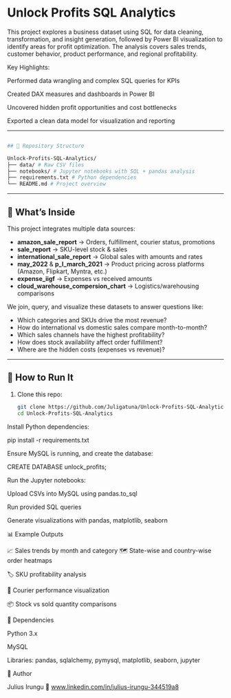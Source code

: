 # Unlock Profits SQL Analytics

This project explores a business dataset using SQL for data cleaning, transformation, and insight generation, followed by Power BI visualization to identify areas for profit optimization. The analysis covers sales trends, customer behavior, product performance, and regional profitability.

Key Highlights:

Performed data wrangling and complex SQL queries for KPIs

Created DAX measures and dashboards in Power BI

Uncovered hidden profit opportunities and cost bottlenecks

Exported a clean data model for visualization and reporting

---
```bash

## 🧰 Repository Structure

Unlock-Profits-SQL-Analytics/
├── data/ # Raw CSV files
├── notebooks/ # Jupyter notebooks with SQL + pandas analysis
├── requirements.txt # Python dependencies
└── README.md # Project overview

```
---

## 🚀 What’s Inside

This project integrates multiple data sources:

- **amazon_sale_report** → Orders, fulfillment, courier status, promotions  
- **sale_report** → SKU-level stock & sales  
- **international_sale_report** → Global sales with amounts and rates  
- **may_2022** & **p_l_march_2021** → Product pricing across platforms (Amazon, Flipkart, Myntra, etc.)  
- **expense_iigf** → Expenses vs received amounts  
- **cloud_warehouse_compersion_chart** → Logistics/warehousing comparisons  

We join, query, and visualize these datasets to answer questions like:  

- Which categories and SKUs drive the most revenue?  
- How do international vs domestic sales compare month-to-month?  
- Which sales channels have the highest profitability?  
- How does stock availability affect order fulfillment?  
- Where are the hidden costs (expenses vs revenue)?  

---

## 🧪 How to Run It

1. Clone this repo:
   ```bash
   git clone https://github.com/Juligatuna/Unlock-Profits-SQL-Analytics.git
   cd Unlock-Profits-SQL-Analytics

Install Python dependencies:

pip install -r requirements.txt


Ensure MySQL is running, and create the database:

CREATE DATABASE unlock_profits;


Run the Jupyter notebooks:

Upload CSVs into MySQL using pandas.to_sql

Run provided SQL queries

Generate visualizations with pandas, matplotlib, seaborn

📊 Example Outputs

📈 Sales trends by month and category
🗺️ State-wise and country-wise order heatmaps

🏷️ SKU profitability analysis

🚚 Courier performance visualization

📦 Stock vs sold quantity comparisons

🔧 Dependencies

Python 3.x

MySQL

Libraries: pandas, sqlalchemy, pymysql, matplotlib, seaborn, jupyter

🙋 Author

Julius Irungu
🔗 www.linkedin.com/in/julius-irungu-344519a8